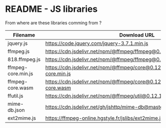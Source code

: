 # README - JS libraries

From where are these libraries comming from ?

| Filename | Download URL |
|---|---|
| jquery.js | https://code.jquery.com/jquery-3.7.1.min.js |
| ffmpeg.js | https://cdn.jsdelivr.net/npm/@ffmpeg/ffmpeg@0.12.7/dist/umd/ffmpeg.js |
| 818.ffmpeg.js | https://cdn.jsdelivr.net/npm/@ffmpeg/ffmpeg@0.12.7/dist/umd/814.ffmpeg.js |
| ffmpeg-core.min.js | https://cdn.jsdelivr.net/npm/@ffmpeg/core@0.12.4/dist/umd/ffmpeg-core.min.js |
| ffmpeg-core.wasm | https://cdn.jsdelivr.net/npm/@ffmpeg/core@0.12.4/dist/umd/ffmpeg-core.wasm |
| ffutil.js | https://cdn.jsdelivr.net/npm/@ffmpeg/util@0.12.1/dist/umd/index.js |
| mime-db.json | https://cdn.jsdelivr.net/gh/jshttp/mime-db@master/db.json |
| ext2mime.js | https://ffmpeg-online.hgstyle.fr/jslibs/ext2mime.js |
